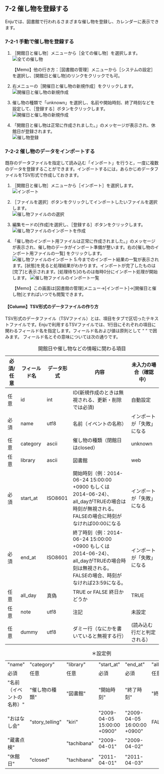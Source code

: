 <a name="7-2" />

7-2 催し物を登録する
--------------------

Enjuでは、図書館で行われるさまざまな催し物を登録し、カレンダーに表示できます。

<a name="7-2-1" />

### 7-2-1 手動で催し物を登録する

1. ［開館日と催し物］メニューから［全ての催し物］を選択します。  
   ![全ての催し物](assets/images/image_operation_event.png)

   <div class="alert alert-info" markdown="1">【Memo】他の行き方：［図書館の管理］メニューから［システムの設定］を選択し、[開館日と催し物]のリンクをクリックでも可。
   </div>

2. 右メニューの［開催日と催し物の新規作成］をクリックします。  
   ![開催日と催し物の新規作成](assets/images/image_operation_213.png)
3. 催し物の種類で「unknown」を選択し、名前や開始時刻、終了時刻などを設定して、［登録する］ボタンをクリックします。  
   ![開催日と催し物の新規作成](assets/images/image_operation_218.png)
4. 「開館日と催し物は正常に作成されました。」のメッセージが表示され、休館日が登録されます。  
   ![催し物登録](assets/images/image_operation_219.png)

<a name="7-2-2" />

### 7-2-2 催し物のデータをインポートする

既存のデータファイルを指定して読み込む「インポート」を行うと，一度に複数のデータを登録することができます。インポートするには，あらかじめデータファイルをTSV形式で作成しておきます。

1. ［開館日と催し物］メニューから［インポート］を選択します。  
   ![インポート](assets/images/image_operation_220.png)
2. ［ファイルを選択］ボタンをクリックしてインポートしたいファイルを選択します。  
   ![催し物ファイルのの選択](assets/images/image_operation_222_1.png)
3. 編集モードの[作成]を選択し、［登録する］ボタンをクリックします。
   ![催し物ファイルのインポートを作成](assets/images/image_operation_222_2.png)
4. 「催し物のインポート用ファイルは正常に作成されました。」のメッセージが表示され、催し物のデータがインポート準備が整います。右の[催し物のインポート用ファイルの一覧] をクリックします。  
   ![催し物ファイルのインポート](assets/images/image_operation_223.png)
5.今までのインポート結果の一覧が表示されます。[状態]を見ると処理結果がわかります。インポートが完了したものは[完了]と表示されます。[処理待ち]のものは毎時0分にインポート処理が開始します。
   ![催し物ファイルのインポート一覧](assets/images/image_operation_223_2.png)

	<div class="alert alert-info">【Memo】この画面は[図書館の管理]メニュー→[インポート]→[開催日と催し物]とすればいつでも閲覧できます。
	</div>

<div class="alert alert-success">
  <h4 class="alert-heading">【Column】TSV形式のデータファイルの作り方</h4>
  <p>TSV形式のデータファイル（TSVファイル）とは、項目をタブで区切ったテキストファイルです。Enjuで利用するTSVファイルでは、1行目にそれぞれの項目に関わるフィールド名を指定します。フィールド名および値は原則として &ldquo; &ldquo; で囲みます。
フィールド名とその意味については次の通りです。</p>

  <table class="table table-bordered table-condensed table-striped">
    <caption>開館日や催し物などの情報に関わる項目</caption>
    <thead>
      <tr>
        <th>必須/任意</th>
        <th>フィールド名</th>
        <th>データ形式</th>
        <th>内容</th>
        <th>未入力の場合（確認中）</th>
      </tr>
    </thead>
    <tbody>
      <tr>
        <td>任意</td>
        <td>id</td>
        <td>int</td>
        <td>ID(新規作成のときは無視される、更新・削除では必須)</td>
        <td>自動設定</td>
      </tr>
      <tr>
        <td>必須</td>
        <td>name</td>
        <td>utf8</td>
        <td>名前（イベントの名称）</td>
        <td>インポートが「失敗」になる</td>
      </tr>
      <tr>
        <td>任意</td>
        <td>category</td>
        <td>ascii</td>
        <td>催し物の種類（閉館日はclosed）</td>
        <td>unknown</td>
      </tr>
      <tr>
        <td>任意</td>
        <td>library</td>
        <td>ascii</td>
        <td>図書館</td>
        <td>web</td>
      </tr>
      <tr>
        <td>必須</td>
        <td>start_at</td>
        <td>ISO8601</td>
        <td>開始時刻（例：2014-06-24 15:00:00 +0900 もしくは 2014-06-24）、all_dayがTRUEの場合は時刻が無視される。FALSEの場合に時刻がなければ00:00になる</td>
        <td>インポートが「失敗」になる</td>
      </tr>
      <tr>
         <td>必須</td>
         <td>end_at</td>
         <td>ISO8601</td>
         <td>終了時刻（例：2014-06-24 15:00:00 +0900 もしくは 2014-06-24）、all_dayがTRUEの場合時刻は無視される。FALSEの場合、時刻がなければ23:59になる。</td>
         <td>インポートが「失敗」になる</td></tr>
      <tr>
         <td>任意</td>
         <td>all_day</td>
         <td>真偽</td>
         <td>TRUE or FALSE 終日かどうか</td>
         <td>TRUE</td>
      </tr>
      <tr>
         <td>任意</td>
         <td>note</td>
         <td>utf8</td>
         <td>注記</td>
         <td>未設定</td>
      </tr>
      <tr>
         <td>任意</td>
         <td>dummy</td>
         <td>utf8</td>
         <td>ダミー行（なにかを書いていると無視する行）</td>
         <td>(読み込む行だと判定される）</td>
      </tr>
    </tbody>
  </table>
  
  <table class="table table-bordered table-condensed table-striped">
    <caption>＊設定例</caption>
    <tbody>
      <tr>
        <td>"name"      </td>
        <td>"category"</td>
        <td>"library"</td>
        <td>"start_at"</td>
        <td>"end_at"</td>
        <td>"all_ay"</td>
        <td>"dummy"</td></tr>
      <tr>
        <td>必須</td>
        <td>任意</td>
        <td>任意</td>
        <td>必須</td>
        <td>必須</td>
        <td>任意</td>
        <td>任意</td></tr>
      <tr>
        <td>"名前（イベントの名称）"</td>
        <td>"催し物の種類"</td> 
        <td>"図書館"</td>
        <td>"開始時刻"</td>
        <td>"終了時刻"</td>
        <td>"終日"</td>
        <td>この行はダミー行</td></tr>
      <tr>
        <td>"おはなし会"  </td>
        <td>"story_telling"     </td>
        <td>"kiri"</td>
        <td>"2009-04-05 15:00:00 +0900"</td>
        <td>"2009-04-05 16:00:00 +0900"</td>
        <td>FALSE</td>
        <td>　</td></tr>
      <tr>
        <td>"蔵書点検"  </td>
        <td></td>
        <td>"tachibana"</td>
        <td>"2009-04-01"</td>
        <td>"2009-04-02"</td>
        <td>  </td>
        <td>　</td></tr>
      <tr>
        <td>"休館日"    </td>
        <td>"closed"         </td>
        <td>"tachibana"</td>
        <td>"2011-04-01"</td>
        <td>"2011-04-03"</td>
        <td>  </td>
        <td>　</td></tr>
    </tbody>
  </table>
</div>
